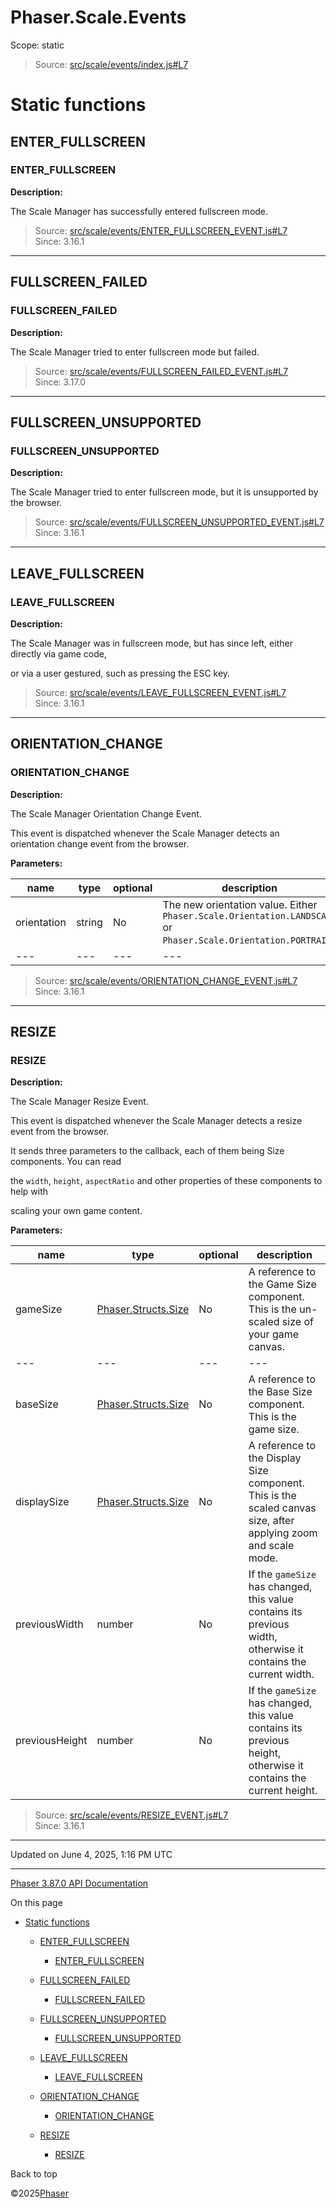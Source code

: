 # Phaser.Scale.Events

Scope:
static

> Source: [src/scale/events/index.js#L7](https://github.com/phaserjs/phaser/blob/v3.87.0/src/scale/events/index.js#L7)

# Static functions

## ENTER\_FULLSCREEN

### ENTER\_FULLSCREEN

**Description:**

The Scale Manager has successfully entered fullscreen mode.

> Source: [src/scale/events/ENTER\_FULLSCREEN\_EVENT.js#L7](https://github.com/phaserjs/phaser/blob/v3.87.0/src/scale/events/ENTER_FULLSCREEN_EVENT.js#L7)  
> Since: 3.16.1

---

## FULLSCREEN\_FAILED

### FULLSCREEN\_FAILED

**Description:**

The Scale Manager tried to enter fullscreen mode but failed.

> Source: [src/scale/events/FULLSCREEN\_FAILED\_EVENT.js#L7](https://github.com/phaserjs/phaser/blob/v3.87.0/src/scale/events/FULLSCREEN_FAILED_EVENT.js#L7)  
> Since: 3.17.0

---

## FULLSCREEN\_UNSUPPORTED

### FULLSCREEN\_UNSUPPORTED

**Description:**

The Scale Manager tried to enter fullscreen mode, but it is unsupported by the browser.

> Source: [src/scale/events/FULLSCREEN\_UNSUPPORTED\_EVENT.js#L7](https://github.com/phaserjs/phaser/blob/v3.87.0/src/scale/events/FULLSCREEN_UNSUPPORTED_EVENT.js#L7)  
> Since: 3.16.1

---

## LEAVE\_FULLSCREEN

### LEAVE\_FULLSCREEN

**Description:**

The Scale Manager was in fullscreen mode, but has since left, either directly via game code,

or via a user gestured, such as pressing the ESC key.

> Source: [src/scale/events/LEAVE\_FULLSCREEN\_EVENT.js#L7](https://github.com/phaserjs/phaser/blob/v3.87.0/src/scale/events/LEAVE_FULLSCREEN_EVENT.js#L7)  
> Since: 3.16.1

---

## ORIENTATION\_CHANGE

### ORIENTATION\_CHANGE

**Description:**

The Scale Manager Orientation Change Event.

This event is dispatched whenever the Scale Manager detects an orientation change event from the browser.

**Parameters:**

| name | type | optional | description |
| --- | --- | --- | --- |
| orientation | string | No | The new orientation value. Either `Phaser.Scale.Orientation.LANDSCAPE` or `Phaser.Scale.Orientation.PORTRAIT`. |
| --- | --- | --- | --- |

> Source: [src/scale/events/ORIENTATION\_CHANGE\_EVENT.js#L7](https://github.com/phaserjs/phaser/blob/v3.87.0/src/scale/events/ORIENTATION_CHANGE_EVENT.js#L7)  
> Since: 3.16.1

---

## RESIZE

### RESIZE

**Description:**

The Scale Manager Resize Event.

This event is dispatched whenever the Scale Manager detects a resize event from the browser.

It sends three parameters to the callback, each of them being Size components. You can read

the `width`, `height`, `aspectRatio` and other properties of these components to help with

scaling your own game content.

**Parameters:**

| name | type | optional | description |
| --- | --- | --- | --- |
| gameSize | [Phaser.Structs.Size](../class/structs-size.md) | No | A reference to the Game Size component. This is the un-scaled size of your game canvas. |
| --- | --- | --- | --- |
| baseSize | [Phaser.Structs.Size](../class/structs-size.md) | No | A reference to the Base Size component. This is the game size. |
| displaySize | [Phaser.Structs.Size](../class/structs-size.md) | No | A reference to the Display Size component. This is the scaled canvas size, after applying zoom and scale mode. |
| previousWidth | number | No | If the `gameSize` has changed, this value contains its previous width, otherwise it contains the current width. |
| previousHeight | number | No | If the `gameSize` has changed, this value contains its previous height, otherwise it contains the current height. |

> Source: [src/scale/events/RESIZE\_EVENT.js#L7](https://github.com/phaserjs/phaser/blob/v3.87.0/src/scale/events/RESIZE_EVENT.js#L7)  
> Since: 3.16.1

---

Updated on June 4, 2025, 1:16 PM UTC

---

[Phaser 3.87.0 API Documentation](../../index.md)

On this page

* [Static functions](#static-functions)

  + [ENTER\_FULLSCREEN](#enter_fullscreen)

    - [ENTER\_FULLSCREEN](#enter_fullscreen-1)
  + [FULLSCREEN\_FAILED](#fullscreen_failed)

    - [FULLSCREEN\_FAILED](#fullscreen_failed-1)
  + [FULLSCREEN\_UNSUPPORTED](#fullscreen_unsupported)

    - [FULLSCREEN\_UNSUPPORTED](#fullscreen_unsupported-1)
  + [LEAVE\_FULLSCREEN](#leave_fullscreen)

    - [LEAVE\_FULLSCREEN](#leave_fullscreen-1)
  + [ORIENTATION\_CHANGE](#orientation_change)

    - [ORIENTATION\_CHANGE](#orientation_change-1)
  + [RESIZE](#resize)

    - [RESIZE](#resize-1)

Back to top

©2025[Phaser](https://docs.phaser.io)